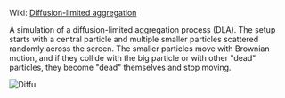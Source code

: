 Wiki: [Diffusion-limited aggregation](https://en.wikipedia.org/wiki/Diffusion-limited_aggregation)

A simulation of a diffusion-limited aggregation process (DLA). The setup starts with a central particle and multiple smaller particles scattered randomly across the screen. The smaller particles move with Brownian motion, and if they collide with the big particle or with other "dead" particles, they become "dead" themselves and stop moving.

![Diffu](./results/dla_2_30x.gif)
